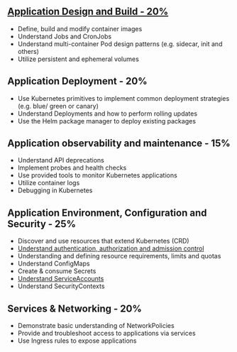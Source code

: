## [Application Design and Build - 20%](./01-application-design-and-build.md)
- Define, build and modify container images
- Understand Jobs and CronJobs
- Understand multi-container Pod design patterns (e.g. sidecar, init and others)
- Utilize persistent and ephemeral volumes


## Application Deployment - 20%  
- Use Kubernetes primitives to implement common deployment strategies (e.g. blue/ green or canary)
- Understand Deployments and how to perform rolling updates
- Use the Helm package manager to deploy existing packages


## Application observability and maintenance - 15%
- Understand API deprecations
- Implement probes and health checks
- Use provided tools to monitor Kubernetes applications
- Utilize container logs
- Debugging in Kubernetes

## Application Environment, Configuration and Security - 25%
- Discover and use resources that extend Kubernetes (CRD)
- [Understand authentication, authorization and admission control](./04-application-environment-configuration-and-security/02-understand-authentication-authorization-admission-control.md)
- Understanding and defining resource requirements, limits and quotas
- Understand ConfigMaps
- Create & consume Secrets
- [Understand ServiceAccounts](./04-application-environment-configuration-and-security/06-understand-serviceaccounts.md)
- Understand SecurityContexts

## Services & Networking - 20%
- Demonstrate basic understanding of NetworkPolicies
- Provide and troubleshoot access to applications via services
- Use Ingress rules to expose applications